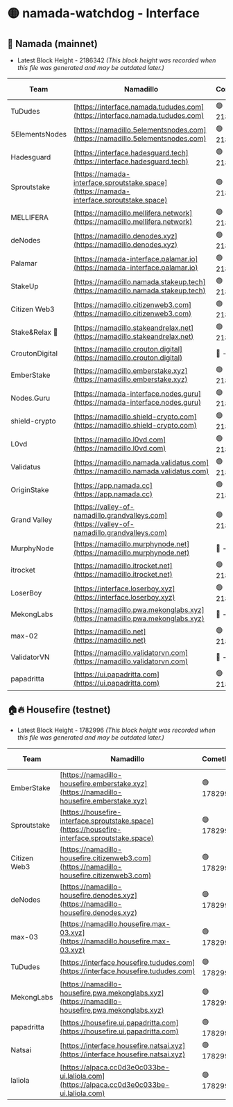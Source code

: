 # 🟡 namada-watchdog - Interface

## 🚀 Namada (mainnet)
- Latest Block Height - 2186342 *(This block height was recorded when this file was generated and may be outdated later.)*

| Team | Namadillo | CometBFT | Indexer | MASP Indexer |
|-|-|-|-|-|
| TuDudes | [https://interface.namada.tududes.com](https://interface.namada.tududes.com) | 🟢 2186321 | 🟢 2186320 | 🟢 2186320 |
| 5ElementsNodes | [https://namadillo.5elementsnodes.com](https://namadillo.5elementsnodes.com) | 🟢 2186321 | 🟢 2186321 | 🟢 2186321 |
| Hadesguard | [https://interface.hadesguard.tech](https://interface.hadesguard.tech) | 🟢 2186322 | 🟢 2186321 | 🟢 2186321 |
| Sproutstake | [https://namada-interface.sproutstake.space](https://namada-interface.sproutstake.space) | 🟢 2186322 | 🟢 2186322 | 🔴 1690061 |
| MELLIFERA | [https://namadillo.mellifera.network](https://namadillo.mellifera.network) | 🟢 2186323 | 🟢 2186323 | 🟢 2186323 |
| deNodes | [https://namadillo.denodes.xyz](https://namadillo.denodes.xyz) | 🟢 2186324 | 🟢 2186324 | 🟢 2186323 |
| Palamar | [https://namada-interface.palamar.io](https://namada-interface.palamar.io) | 🟢 2186324 | 🟢 2186324 | 🟢 2186324 |
| StakeUp | [https://namadillo.namada.stakeup.tech](https://namadillo.namada.stakeup.tech) | 🟢 2186325 | 🟢 2186325 | 🟢 2186324 |
| Citizen Web3 | [https://namadillo.citizenweb3.com](https://namadillo.citizenweb3.com) | 🟢 2186325 | 🟢 2186323 | 🔴 1216362 |
| Stake&Relax 🦥 | [https://namadillo.stakeandrelax.net](https://namadillo.stakeandrelax.net) | 🟢 2186326 | 🟢 2186326 | 🟢 2186325 |
| CroutonDigital | [https://namadillo.crouton.digital](https://namadillo.crouton.digital) | 🔴 - | 🔴 - | 🔴 2175999 |
| EmberStake | [https://namadillo.emberstake.xyz](https://namadillo.emberstake.xyz) | 🟢 2186329 | 🟢 2186329 | 🟢 2186329 |
| Nodes.Guru | [https://namada-interface.nodes.guru](https://namada-interface.nodes.guru) | 🟢 2186329 | 🟢 2186329 | 🟢 2186329 |
| shield-crypto | [https://namadillo.shield-crypto.com](https://namadillo.shield-crypto.com) | 🟢 2186330 | 🟢 2186330 | 🔴 2039605 |
| L0vd | [https://namadillo.l0vd.com](https://namadillo.l0vd.com) | 🟢 2186330 | 🔴 2183348 | 🔴 - |
| Validatus | [https://namadillo.namada.validatus.com](https://namadillo.namada.validatus.com) | 🟢 2186333 | 🔴 2183336 | 🔴 2177377 |
| OriginStake | [https://app.namada.cc](https://app.namada.cc) | 🟢 2186334 | 🟢 2186328 | 🟢 2186327 |
| Grand Valley | [https://valley-of-namadillo.grandvalleys.com](https://valley-of-namadillo.grandvalleys.com) | 🟢 2186334 | 🔴 - | 🔴 - |
| MurphyNode | [https://namadillo.murphynode.net](https://namadillo.murphynode.net) | 🔴 - | 🔴 - | 🔴 - |
| itrocket | [https://namadillo.itrocket.net](https://namadillo.itrocket.net) | 🟢 2186339 | 🟢 2186339 | 🟢 2186339 |
| LoserBoy | [https://interface.loserboy.xyz](https://interface.loserboy.xyz) | 🟢 2186339 | 🟢 2186339 | 🟢 2186339 |
| MekongLabs | [https://namadillo.pwa.mekonglabs.xyz](https://namadillo.pwa.mekonglabs.xyz) | 🔴 - | 🔴 - | 🔴 - |
| max-02 | [https://namadillo.net](https://namadillo.net) | 🟢 2186340 | 🟢 2186340 | 🟢 2186339 |
| ValidatorVN | [https://namadillo.validatorvn.com](https://namadillo.validatorvn.com) | 🔴 - | 🔴 - | 🔴 - |
| papadritta | [https://ui.papadritta.com](https://ui.papadritta.com) | 🟢 2186342 | 🟢 2186342 | 🟢 2186342 |

## 🏠🔥 Housefire (testnet)
- Latest Block Height - 1782996 *(This block height was recorded when this file was generated and may be outdated later.)*

| Team | Namadillo | CometBFT | Indexer | MASP Indexer |
|-|-|-|-|-|
| EmberStake | [https://namadillo-housefire.emberstake.xyz](https://namadillo-housefire.emberstake.xyz) | 🟢 1782993 | 🟢 1782993 | 🟢 1782992 |
| Sproutstake | [https://housefire-interface.sproutstake.space](https://housefire-interface.sproutstake.space) | 🟢 1782993 | 🟢 1782993 | 🟢 1782993 |
| Citizen Web3 | [https://namadillo-housefire.citizenweb3.com](https://namadillo-housefire.citizenweb3.com) | 🟢 1782993 | 🟢 1782993 | 🟢 1782993 |
| deNodes | [https://namadillo-housefire.denodes.xyz](https://namadillo-housefire.denodes.xyz) | 🟢 1782994 | 🟢 1782994 | 🟢 1782994 |
| max-03 | [https://namadillo.housefire.max-03.xyz](https://namadillo.housefire.max-03.xyz) | 🟢 1782994 | 🟢 1782994 | 🟢 1782994 |
| TuDudes | [https://interface.housefire.tududes.com](https://interface.housefire.tududes.com) | 🟢 1782995 | 🟢 1782995 | 🟢 1782995 |
| MekongLabs | [https://namadillo-housefire.pwa.mekonglabs.xyz](https://namadillo-housefire.pwa.mekonglabs.xyz) | 🟢 1782995 | 🟢 1782995 | 🟢 1782995 |
| papadritta | [https://housefire.ui.papadritta.com](https://housefire.ui.papadritta.com) | 🟢 1782995 | 🟢 1782995 | 🟢 1782995 |
| Natsai | [https://interface.housefire.natsai.xyz](https://interface.housefire.natsai.xyz) | 🟢 1782996 | 🟢 1782996 | 🟢 1782996 |
| laliola | [https://alpaca.cc0d3e0c033be-ui.laliola.com](https://alpaca.cc0d3e0c033be-ui.laliola.com) | 🟢 1782996 | 🟢 1782996 | 🟢 1782996 |

